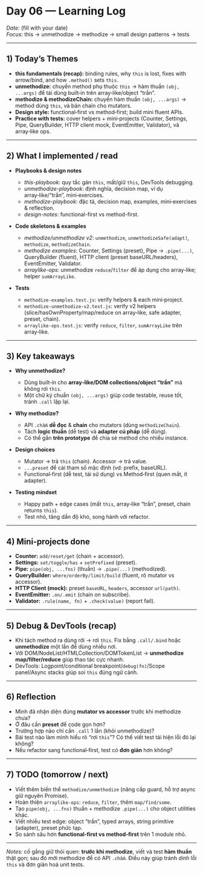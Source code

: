 # Day 06 — Learning Log
_Date:_ (fill with your date)  
_Focus:_ this → unmethodize → methodize → small design patterns → tests

---

## 1) Today’s Themes
- **this fundamentals (recap):** binding rules, why `this` is lost, fixes with arrow/bind, and how `.method()` sets `this`.  
- **unmethodize:** chuyển method phụ thuộc `this` → hàm thuần `(obj, ...args)` để tái dùng built‑in trên array‑like/object “trần”.  
- **methodize & methodizeChain:** chuyển hàm thuần `(obj, ...args)` → method dùng `this`, và bản chain cho mutators.  
- **Design style:** functional‑first vs method‑first; build mini fluent APIs.  
- **Practice with tests:** cover helpers + mini‑projects (Counter, Settings, Pipe, QueryBuilder, HTTP client mock, EventEmitter, Validator), và array‑like ops.

---

## 2) What I implemented / read
- **Playbooks & design notes**
  - _this-playbook_: quy tắc gán `this`, mất/giữ `this`, DevTools debugging.  
  - _unmethodize-playbook_: định nghĩa, decision map, ví dụ array‑like/“trần”, mini‑exercises.  
  - _methodize-playbook_: đặc tả, decision map, examples, mini‑exercises & reflection.  
  - _design-notes_: functional-first vs method-first.

- **Code skeletons & examples**
  - _methodize/unmethodize v2_: `unmethodize`, `unmethodizeSafe(adapt)`, `methodize`, `methodizeChain`.  
  - _methodize examples_: Counter, Settings (preset), Pipe → `.pipe(...)`, QueryBuilder (fluent), HTTP client (preset baseURL/headers), EventEmitter, Validator.  
  - _arraylike-ops_: unmethodize `reduce`/`filter` để áp dụng cho array‑like; helper `sumArrayLike`.

- **Tests**
  - `methodize-examples.test.js`: verify helpers & each mini‑project.  
  - `methodize-unmethodize-v2.test.js`: verify v2 helpers (slice/hasOwnProperty/map/reduce on array‑like, safe adapter, preset, chain).  
  - `arraylike-ops.test.js`: verify `reduce`, `filter`, `sumArrayLike` trên array‑like.

---

## 3) Key takeaways
- **Why unmethodize?**
  - Dùng built‑in cho **array‑like/DOM collections/object “trần”** mà không rơi `this`.
  - Một chữ ký chuẩn `(obj, ...args)` giúp code testable, reuse tốt, tránh `.call` lặp lại.

- **Why methodize?**
  - API `.chấm` **dễ đọc** & **chain** cho mutators (dùng `methodizeChain`).  
  - Tách **logic thuần** (dễ test) và **adapter cú pháp** (dễ dùng).  
  - Có thể gắn **trên prototype** để chia sẻ method cho nhiều instance.

- **Design choices**
  - Mutator → trả `this` (chain). Accessor → trả value.  
  - `...preset` để cài tham số mặc định (vd: prefix, baseURL).  
  - Functional‑first (dễ test, tái sử dụng) vs Method‑first (quen mắt, ít adapter).

- **Testing mindset**
  - Happy path + edge cases (mất `this`, array‑like “trần”, preset, chain returns `this`).  
  - Test nhỏ, tăng dần độ khó, song hành với refactor.

---

## 4) Mini‑projects done
- **Counter:** `add/reset/get` (chain + accessor).  
- **Settings:** `set/toggle/has` + `setPrefixed` (preset).  
- **Pipe:** `pipe(obj, ...fns)` (thuần) → `.pipe(...)` (methodized).  
- **QueryBuilder:** `where/orderBy/limit/build` (fluent, rõ mutator vs accessor).  
- **HTTP Client (mock):** preset `baseURL`, `headers`, accessor `url(path)`.  
- **EventEmitter:** `.on/.emit` (chain on subscribe).  
- **Validator:** `.rule(name, fn)` + `.check(value)` (report fail).

---

## 5) Debug & DevTools (recap)
- Khi tách method ra dùng rời → rơi `this`. Fix bằng `.call/.bind` hoặc **unmethodize** một lần để dùng nhiều nơi.
- Với DOM/NodeList/HTMLCollection/DOMTokenList → **unmethodize map/filter/reduce** giúp thao tác cực nhanh.
- DevTools: Logpoint/conditional breakpoint/`debug(fn)`/Scope panel/Async stacks giúp soi `this` đúng ngữ cảnh.

---

## 6) Reflection
- Mình đã nhận diện đúng **mutator vs accessor** trước khi methodize chưa?  
- Ở đâu cần **preset** để code gọn hơn?  
- Trường hợp nào chỉ cần `.call` 1 lần (khỏi unmethodize)?  
- Bài test nào làm mình hiểu rõ “rơi `this`”? Có thể viết test tái hiện lỗi đó lại không?  
- Nếu refactor sang functional‑first, test có **đơn giản** hơn không?

---

## 7) TODO (tomorrow / next)
- Viết thêm biến thể `methodize/unmethodize` (nâng cấp guard, hỗ trợ async giữ nguyên Promise).  
- Hoàn thiện `arraylike-ops`: `reduce`, `filter`, thêm `map/find/some`.  
- Tạo `pipe(obj, ...fns)` thuần + methodize `.pipe(...)` cho object utilities khác.  
- Viết nhiều test edge: object “trần”, typed arrays, string primitive (adapter), preset phức tạp.  
- So sánh sâu hơn **functional‑first vs method‑first** trên 1 module nhỏ.

---

_Notes:_ cố gắng giữ thói quen: **trước khi methodize**, viết và test **hàm thuần** thật gọn; sau đó mới methodize để có API `.chấm`. Điều này giúp tránh dính lỗi `this` và đơn giản hoá unit tests.

